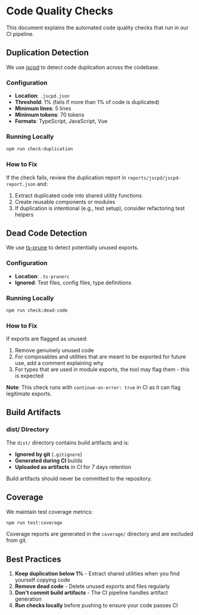 # Code Quality Checks

This document explains the automated code quality checks that run in our CI pipeline.

## Duplication Detection

We use [jscpd](https://github.com/kucherenko/jscpd) to detect code duplication across the codebase.

### Configuration

- **Location**: `.jscpd.json`
- **Threshold**: 1% (fails if more than 1% of code is duplicated)
- **Minimum lines**: 5 lines
- **Minimum tokens**: 70 tokens
- **Formats**: TypeScript, JavaScript, Vue

### Running Locally

```bash
npm run check:duplication
```

### How to Fix

If the check fails, review the duplication report in `reports/jscpd/jscpd-report.json` and:

1. Extract duplicated code into shared utility functions
2. Create reusable components or modules
3. If duplication is intentional (e.g., test setup), consider refactoring test helpers

## Dead Code Detection

We use [ts-prune](https://github.com/nadeesha/ts-prune) to detect potentially unused exports.

### Configuration

- **Location**: `.ts-prunerc`
- **Ignored**: Test files, config files, type definitions

### Running Locally

```bash
npm run check:dead-code
```

### How to Fix

If exports are flagged as unused:

1. Remove genuinely unused code
2. For composables and utilities that are meant to be exported for future use, add a comment explaining why
3. For types that are used in module exports, the tool may flag them - this is expected

**Note**: This check runs with `continue-on-error: true` in CI as it can flag legitimate exports.

## Build Artifacts

### dist/ Directory

The `dist/` directory contains build artifacts and is:

- **Ignored by git** (`.gitignore`)
- **Generated during CI** builds
- **Uploaded as artifacts** in CI for 7 days retention

Build artifacts should never be committed to the repository.

## Coverage

We maintain test coverage metrics:

```bash
npm run test:coverage
```

Coverage reports are generated in the `coverage/` directory and are excluded from git.

## Best Practices

1. **Keep duplication below 1%** - Extract shared utilities when you find yourself copying code
2. **Remove dead code** - Delete unused exports and files regularly
3. **Don't commit build artifacts** - The CI pipeline handles artifact generation
4. **Run checks locally** before pushing to ensure your code passes CI
